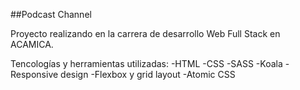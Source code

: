 ##Podcast Channel

Proyecto realizando en la carrera de desarrollo Web Full Stack en ACAMICA.

Tencologías y herramientas utilizadas:
-HTML
-CSS
-SASS
-Koala
-Responsive design
-Flexbox y grid layout
-Atomic CSS
